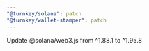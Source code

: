 ```yaml
---
"@turnkey/solana": patch
"@turnkey/wallet-stamper": patch
---
```


Update @solana/web3.js from ^1.88.1 to ^1.95.8
